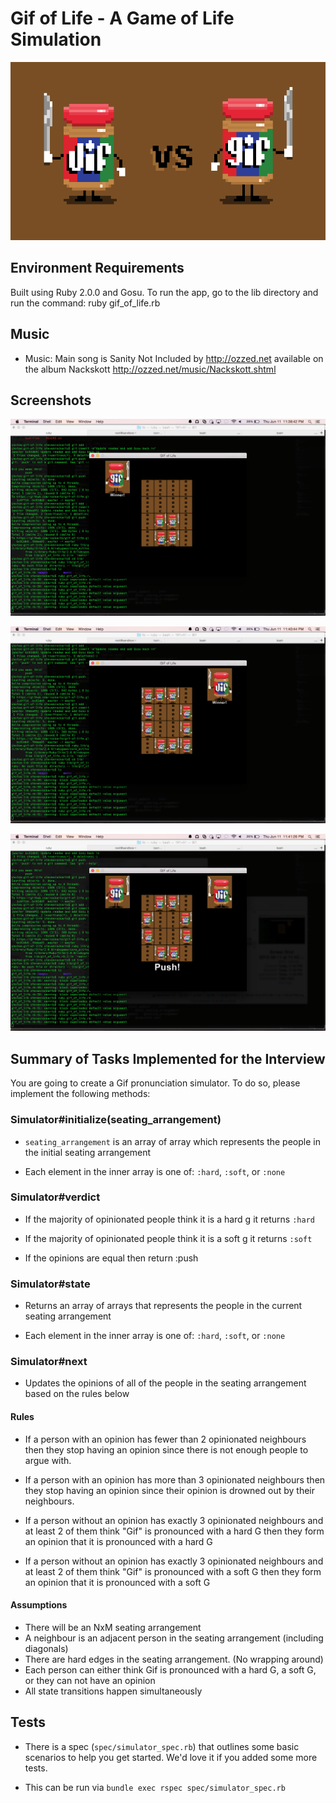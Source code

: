 # Gif of Life - A Game of Life Simulation

![alt tag](https://github.com/rockarts/gif-of-life/blob/master/lib/images/logo.gif)

## Environment Requirements

Built using Ruby 2.0.0 and Gosu. To run the app, go to the lib directory and run the command: 
ruby gif_of_life.rb

## Music
- Music: Main song is Sanity Not Included by http://ozzed.net available on the album Nackskott http://ozzed.net/music/Nackskott.shtml

## Screenshots

![alt tag](https://github.com/rockarts/gif-of-life/blob/master/hard_winner.png)

![alt tag](https://github.com/rockarts/gif-of-life/blob/master/soft_winner.png)

![alt tag](https://github.com/rockarts/gif-of-life/blob/master/push.png)

## Summary of Tasks Implemented for the Interview
 
You are going to create a Gif pronunciation simulator. To do so, please implement the following methods:

### Simulator#initialize(seating_arrangement)

- `seating_arrangement` is an array of array which represents the people in the initial seating arrangement

- Each element in the inner array is one of: `:hard`, `:soft`, or `:none`

### Simulator#verdict

- If the majority of opinionated people think it is a hard g it returns `:hard`

- If the majority of opinionated people think it is a soft g it returns `:soft`

- If the opinions are equal then return :push

### Simulator#state

- Returns an array of arrays that represents the people in the current seating arrangement

- Each element in the inner array is one of: `:hard`, `:soft`, or `:none`

### Simulator#next

- Updates the opinions of all of the people in the seating arrangement based on the rules below

#### Rules

- If a person with an opinion has fewer than 2 opinionated neighbours then they stop having an opinion since there is not enough people to argue with. 

- If a person with an opinion has more than 3 opinionated neighbours then they stop having an opinion since their opinion is drowned out by their neighbours. 

- If a person without an opinion has exactly 3 opinionated neighbours and at least 2 of them think "Gif" is pronounced with a hard G then they form an opinion that it is pronounced with a hard G

- If a person without an opinion has exactly 3 opinionated neighbours and at least 2 of them think "Gif" is pronounced with a soft G then they form an opinion that it is pronounced with a soft G

#### Assumptions 
- There will be an NxM seating arrangement
- A neighbour is an adjacent person in the seating arrangement (including diagonals)
- There are hard edges in the seating arrangement. (No wrapping around)
- Each person can either think Gif is pronounced with a hard G, a soft G, or they can not have an opinion
- All state transitions happen simultaneously

## Tests

- There is a spec (`spec/simulator_spec.rb`) that outlines some basic scenarios to help you get started. We'd love it if you added some more tests. 

- This can be run via `bundle exec rspec spec/simulator_spec.rb`
